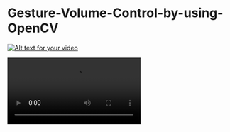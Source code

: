 # Gesture-Volume-Control-by-using-OpenCV

[![Alt text for your video](doc/gifName.gif)](https://github.com/debasis-dotcom/Gesture-Volume-Control-by-using-OpenCV/blob/main/Gesture%20Volume%20Control.mp4)

![Demo](https://user-images.githubusercontent.com/53993228/123521094-252b4100-d6d2-11eb-966a-13bcb8165e43.mp4)
